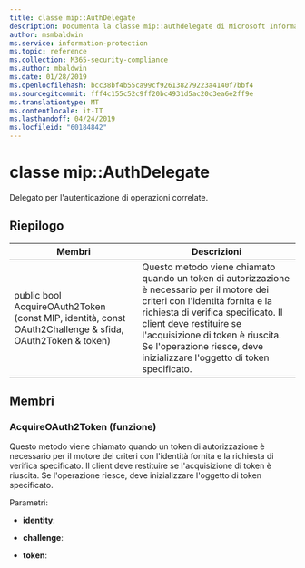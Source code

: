 ```yaml
---
title: classe mip::AuthDelegate
description: Documenta la classe mip::authdelegate di Microsoft Information Protection (MIP) SDK.
author: msmbaldwin
ms.service: information-protection
ms.topic: reference
ms.collection: M365-security-compliance
ms.author: mbaldwin
ms.date: 01/28/2019
ms.openlocfilehash: bcc38bf4b55ca99cf926138279223a4140f7bbf4
ms.sourcegitcommit: fff4c155c52c9ff20bc4931d5ac20c3ea6e2ff9e
ms.translationtype: MT
ms.contentlocale: it-IT
ms.lasthandoff: 04/24/2019
ms.locfileid: "60184842"
---
```

# <a name="class-mipauthdelegate"></a>classe mip::AuthDelegate 
Delegato per l'autenticazione di operazioni correlate.
  
## <a name="summary"></a>Riepilogo
 Membri                        | Descrizioni                                
--------------------------------|---------------------------------------------
public bool AcquireOAuth2Token (const MIP, identità, const OAuth2Challenge & sfida, OAuth2Token & token)  |  Questo metodo viene chiamato quando un token di autorizzazione è necessario per il motore dei criteri con l'identità fornita e la richiesta di verifica specificato. Il client deve restituire se l'acquisizione di token è riuscita. Se l'operazione riesce, deve inizializzare l'oggetto di token specificato.
  
## <a name="members"></a>Membri
  
### <a name="acquireoauth2token-function"></a>AcquireOAuth2Token (funzione)
Questo metodo viene chiamato quando un token di autorizzazione è necessario per il motore dei criteri con l'identità fornita e la richiesta di verifica specificato. Il client deve restituire se l'acquisizione di token è riuscita. Se l'operazione riesce, deve inizializzare l'oggetto di token specificato.

Parametri:  
* **identity**: 


* **challenge**: 


* **token**:

